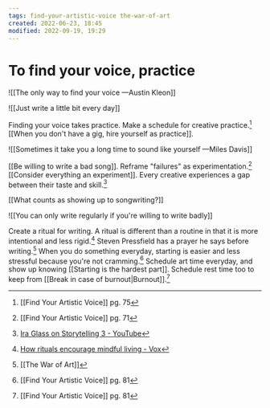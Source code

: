 ```yaml
---
tags: find-your-artistic-voice the-war-of-art
created: 2022-06-23, 18:45
modified: 2022-09-19, 19:29
---
```


# To find your voice, practice
![[The only way to find your voice —Austin Kleon]]

![[Just write a little bit every day]]

Finding your voice takes practice. Make a schedule for creative practice.[^1] [[When you don't have a gig, hire yourself as practice]].

![[Sometimes it take you a long time to sound like yourself —Miles Davis]]

[[Be willing to write a bad song]]. Reframe "failures" as experimentation.[^2] [[Consider everything an experiment]]. Every creative experiences a gap between their taste and skill.[^3]

[[What counts as showing up to songwriting?]]

![[You can only write regularly if you're willing to write badly]]

Create a ritual for writing. A ritual is different than a routine in that it is more intentional and less rigid.[^4] Steven Pressfield has a prayer he says before writing.[^5] When you do something everyday, starting is easier and less stressful because you're not cramming.[^6] Schedule art time everyday, and show up knowing [[Starting is the hardest part]]. Schedule rest time too to keep from [[Break in case of burnout|Burnout]].[^6]

[^1]: [[Find Your Artistic Voice]] pg. 75
[^2]: [[Find Your Artistic Voice]] pg. 71 
[^3]: [Ira Glass on Storytelling 3 - YouTube](https://www.youtube.com/watch?v=X2wLP0izeJE)
[^4]: [How rituals encourage mindful living - Vox](https://www.vox.com/even-better/23144784/why-rituals-not-routine?utm_source=pocket_mylist)
[^5]: [[The War of Art]]
[^6]: [[Find Your Artistic Voice]] pg. 81